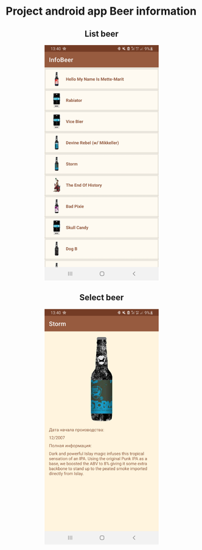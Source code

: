 # Project android app Beer information

 <h2 align="center">List beer</h2>

<p align="center">
  <img src="https://github.com/Vadim-Rudak/ImagesInReadMe/blob/main/Beer%20App/ListBeer.jpg" width="300" title="list beer">
</p>

 <h2 align="center">Select beer</h2>

<p align="center">
  <img src="https://github.com/Vadim-Rudak/ImagesInReadMe/blob/main/Beer%20App/SelectBeer.jpg" width="300" title="select beer">
</p>

